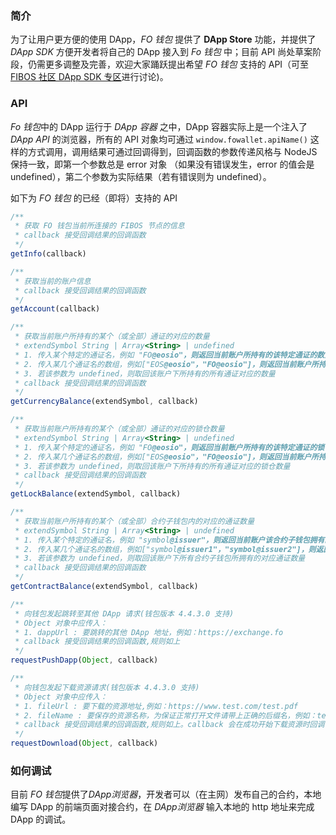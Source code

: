 ### 简介
为了让用户更方便的使用 DApp，*FO 钱包* 提供了 **DApp Store** 功能，并提供了 *DApp SDK* 方便开发者将自己的 DApp 接入到 *Fo 钱包* 中；目前 API 尚处草案阶段，仍需更多调整及完善，欢迎大家踊跃提出希望 *FO 钱包* 支持的 API（可至[FIBOS 社区 DApp SDK 专区](http://forum.fo/index.php?&app=forums&module=forums&controller=index&forumId=12)进行讨论)。

### API

*Fo 钱包*中的 DApp 运行于 *DApp 容器* 之中，DApp 容器实际上是一个注入了 *DApp API* 的浏览器，所有的 API 对象均可通过 ``window.fowallet.apiName()`` 这样的方式调用，调用结果可通过回调得到，回调函数的参数传递风格与 NodeJS 保持一致，即第一个参数总是 error 对象 （如果没有错误发生，error 的值会是 undefined），第二个参数为实际结果（若有错误则为 undefined）。

如下为 *FO 钱包* 的已经（即将）支持的 API

```javascript
/**
 * 获取 FO 钱包当前所连接的 FIBOS 节点的信息
 * callback 接受回调结果的回调函数
 */
getInfo(callback)

/**
 * 获取当前的账户信息
 * callback 接受回调结果的回调函数
 */
getAccount(callback)

/**
 * 获取当前账户所持有的某个（或全部）通证的对应的数量
 * extendSymbol String | Array<String> | undefined
 * 1. 传入某个特定的通证名，例如 "FO@eosio"，则返回当前账户所持有的该特定通证的数量
 * 2. 传入某几个通证名的数组，例如["EOS@eosio"，"FO@eosio"]，则返回当前账户所持有的该特定几个通证的数量
 * 3. 若该参数为 undefined，则取回该账户下所持有的所有通证对应的数量
 * callback 接受回调结果的回调函数
 */
getCurrencyBalance(extendSymbol, callback)

/**
 * 获取当前账户所持有的某个（或全部）通证的对应的锁仓数量
 * extendSymbol String | Array<String> | undefined
 * 1. 传入某个特定的通证名，例如 "FO@eosio"，则返回当前账户所持有的该特定通证的锁仓数量
 * 2. 传入某几个通证名的数组，例如["EOS@eosio"，"FO@eosio"]，则返回当前账户所持有的该特定几个通证的锁仓数量
 * 3. 若该参数为 undefined，则取回该账户下所持有的所有通证对应的锁仓数量
 * callback 接受回调结果的回调函数
 */
getLockBalance(extendSymbol, callback)

/**
 * 获取当前账户所持有的某个（或全部）合约子钱包内的对应的通证数量
 * extendSymbol String | Array<String> | undefined
 * 1. 传入某个特定的通证名，例如 "symbol@issuer"，则返回当前账户该合约子钱包拥有的通证数量
 * 2. 传入某几个通证名的数组，例如["symbol@issuer1"，"symbol@issuer2"]，则返回当前账户该特定几个合约子钱包拥有的通证数量
 * 3. 若该参数为 undefined，则取回该账户下所有合约子钱包所拥有的对应通证数量
 * callback 接受回调结果的回调函数
 */
getContractBalance(extendSymbol, callback)

/**
 * 向钱包发起跳转至其他 DApp 请求(钱包版本 4.4.3.0 支持)
 * Object 对象中应传入：
 * 1. dappUrl : 要跳转的其他 DApp 地址，例如：https://exchange.fo
 * callback 接受回调结果的回调函数,规则如上
 */
requestPushDapp(Object, callback)

/**
 * 向钱包发起下载资源请求(钱包版本 4.4.3.0 支持)
 * Object 对象中应传入：
 * 1. fileUrl : 要下载的资源地址,例如：https://www.test.com/test.pdf
 * 2. fileName : 要保存的资源名称，为保证正常打开文件请带上正确的后缀名，例如：test.pdf
 * callback 接受回调结果的回调函数,规则如上。callback 会在成功开始下载资源时回调
 */
requestDownload(Object, callback)

```

### 如何调试

目前 *FO 钱包*提供了*DApp浏览器*，开发者可以（在主网）发布自己的合约，本地编写 DApp 的前端页面对接合约，在 *DApp浏览器* 输入本地的 http 地址来完成 DApp 的调试。
